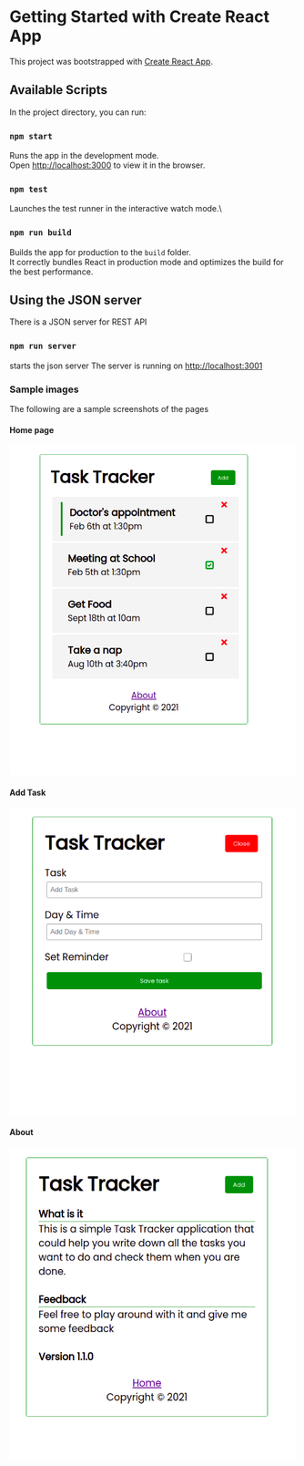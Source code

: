 # Getting Started with Create React App

This project was bootstrapped with [Create React App](https://github.com/facebook/create-react-app).

## Available Scripts

In the project directory, you can run:

### `npm start`

Runs the app in the development mode.\
Open [http://localhost:3000](http://localhost:3000) to view it in the browser.


### `npm test`

Launches the test runner in the interactive watch mode.\
### `npm run build`

Builds the app for production to the `build` folder.\
It correctly bundles React in production mode and optimizes the build for the best performance.

## Using the JSON server 
There is a JSON server for REST  API 

### `npm run server`
starts the json server
The server is running on [http://localhost:3001](http://localhost:3001)

### Sample images 
The following are a sample screenshots of the pages
#### Home page
![Home page](screenshots/task_home.png)

#### Add Task
![Add Task page](screenshots/task_addtask.png)

#### About
![About page](screenshots/task_about.png)


